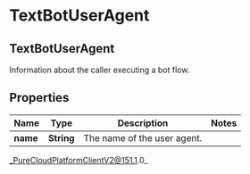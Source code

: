 # TextBotUserAgent

## TextBotUserAgent
Information about the caller executing a bot flow.

## Properties

|Name | Type | Description | Notes|
|------------ | ------------- | ------------- | -------------|
| **name** | **String** | The name of the user agent. | |



_PureCloudPlatformClientV2@151.1.0_
